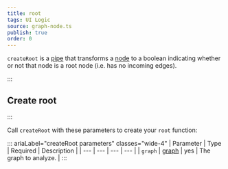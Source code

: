```yaml
---
title: root
tags: UI Logic
source: graph-node.ts
publish: true
order: 0
---
```


`createRoot` is a [pipe](/docs/logic/pipes-overview) that transforms a [node](/docs/logic/graph-overview#graph-node-and-edge) to a boolean indicating whether or not that node is a root node (i.e. has no incoming edges).


:::
## Create root
:::

Call `createRoot` with these parameters to create your `root` function:

::: ariaLabel="createRoot parameters" classes="wide-4"
| Parameter | Type | Required | Description |
| --- | --- | --- | --- |
| `graph` | [graph](/docs/logic/graph-overview) | yes | The graph to analyze. |
:::

